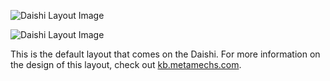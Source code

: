 ![Daishi Layout Image](https://imgur.com/fuJZGmw)

![Daishi Layout Image](https://i.imgur.com/fuJZGmw.png)

This is the default layout that comes on the Daishi. For more information on the design of this layout, check out [kb.metamechs.com](http://kb.metamechs.com/daishi/).
